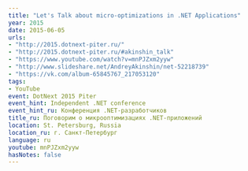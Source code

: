 ```yaml
---
title: "Let's Talk about micro-optimizations in .NET Applications"
year: 2015
date: 2015-06-05
urls:
- "http://2015.dotnext-piter.ru/"
- "http://2015.dotnext-piter.ru/#akinshin_talk"
- "https://www.youtube.com/watch?v=mnPJZxm2yyw"
- "http://www.slideshare.net/AndreyAkinshin/net-52218739"
- "https://vk.com/album-65845767_217053120"
tags:
- YouTube
event: DotNext 2015 Piter
event_hint: Independent .NET conference
event_hint_ru: Конференция .NET-разработчиков
title_ru: Поговорим о микрооптимизациях .NET-приложений
location: St. Petersburg, Russia
location_ru: г. Санкт-Петербург
language: ru
youtube: mnPJZxm2yyw
hasNotes: false
---
```

